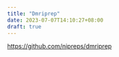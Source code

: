 ```yaml
---
title: "Dmriprep"
date: 2023-07-07T14:10:27+08:00
draft: true
---
```


https://github.com/nipreps/dmriprep